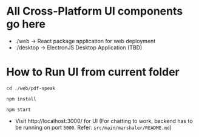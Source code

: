 # All Cross-Platform UI components go here

- ./web -> React package application for web deployment
- ./desktop -> ElectronJS Desktop Application (TBD)

# How to Run UI from current folder

`` cd ./web/pdf-speak ``

`` npm install ``

`` npm start ``

- Visit http://localhost:3000/ for UI (For chatting to work, backend has to be running on port ``5000``.
  Refer: ``src/main/marshaler/README.md``)
